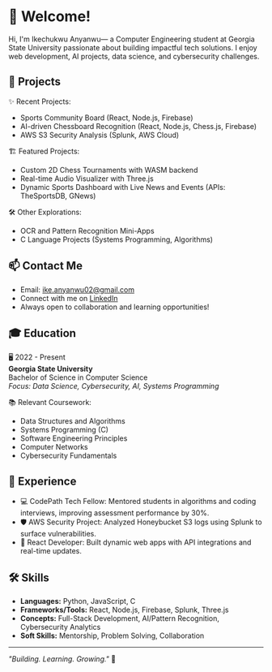 # 👋 Welcome!

Hi, I'm Ikechukwu Anyanwu— a Computer Engineering student at Georgia State University passionate about building impactful tech solutions. I enjoy web development, AI projects, data science, and cybersecurity challenges.

## 🚀 Projects

✨ Recent Projects:
- Sports Community Board (React, Node.js, Firebase)
- AI-driven Chessboard Recognition (React, Node.js, Chess.js, Firebase)
- AWS S3 Security Analysis (Splunk, AWS Cloud)

🏗️ Featured Projects:
- Custom 2D Chess Tournaments with WASM backend
- Real-time Audio Visualizer with Three.js
- Dynamic Sports Dashboard with Live News and Events (APIs: TheSportsDB, GNews)

🛠️ Other Explorations:
- OCR and Pattern Recognition Mini-Apps
- C Language Projects (Systems Programming, Algorithms)

## 📫 Contact Me

- Email: ike.anyanwu02@gmail.com
- Connect with me on [LinkedIn](https://www.linkedin.com/in/ike-anyanwu-/)
- Always open to collaboration and learning opportunities!

## 🎓 Education

🖥️ 2022 - Present  
**Georgia State University**  
Bachelor of Science in Computer Science  
*Focus: Data Science, Cybersecurity, AI, Systems Programming*

📚 Relevant Coursework:
- Data Structures and Algorithms
- Systems Programming (C)
- Software Engineering Principles
- Computer Networks
- Cybersecurity Fundamentals

## 🧠 Experience

- 💻 CodePath Tech Fellow: Mentored students in algorithms and coding interviews, improving assessment performance by 30%.
- 🛡️ AWS Security Project: Analyzed Honeybucket S3 logs using Splunk to surface vulnerabilities.
- 🚀 React Developer: Built dynamic web apps with API integrations and real-time updates.

## 🛠 Skills

- **Languages:** Python, JavaScript, C
- **Frameworks/Tools:** React, Node.js, Firebase, Splunk, Three.js
- **Concepts:** Full-Stack Development, AI/Pattern Recognition, Cybersecurity Analytics
- **Soft Skills:** Mentorship, Problem Solving, Collaboration

---
_"Building. Learning. Growing."_ 🚀
